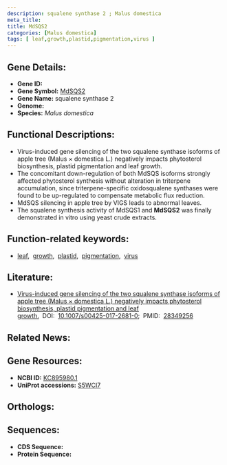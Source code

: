 ```yaml
---
description: squalene synthase 2 ; Malus domestica
meta_title:
title: MdSQS2
categories: [Malus domestica]
tags: [ leaf,growth,plastid,pigmentation,virus ]
---
```


## Gene Details:
- **Gene ID:** []()
- **Gene Symbol:** <u>MdSQS2</u>
- **Gene Name:** squalene synthase 2
- **Genome:** []()
- **Species:** *Malus domestica*

## Functional Descriptions:
   - Virus-induced gene silencing of the two squalene synthase isoforms of apple tree (Malus × domestica L.) negatively impacts phytosterol biosynthesis, plastid pigmentation and leaf growth.
   - The concomitant down-regulation of both MdSQS isoforms strongly affected phytosterol synthesis without alteration in triterpene accumulation, since triterpene-specific oxidosqualene synthases were found to be up-regulated to compensate metabolic flux reduction.
   - MdSQS silencing in apple tree by VIGS leads to abnormal leaves.
   - The squalene synthesis activity of MdSQS1 and **MdSQS2** was finally demonstrated in vitro using yeast crude extracts.

## Function-related keywords:
   - [leaf](/tags/leaf/),&nbsp;&nbsp;[growth](/tags/growth/),&nbsp;&nbsp;[plastid](/tags/plastid/),&nbsp;&nbsp;[pigmentation](/tags/pigmentation/),&nbsp;&nbsp;[virus](/tags/virus/)

## Literature:
   - [Virus-induced gene silencing of the two squalene synthase isoforms of apple tree (Malus × domestica L.) negatively impacts phytosterol biosynthesis, plastid pigmentation and leaf growth.](https://doi.org/10.1007/s00425-017-2681-0)&nbsp;&nbsp;DOI:&nbsp;&nbsp;[10.1007/s00425-017-2681-0](https://doi.org/10.1007/s00425-017-2681-0);&nbsp;&nbsp;PMID:&nbsp;&nbsp;[28349256](https://pubmed.ncbi.nlm.nih.gov/28349256/)

## Related News:

## Gene Resources:
- **NCBI ID:**  [KC895980.1](https://www.ncbi.nlm.nih.gov/gene/?term=KC895980.1)
- **UniProt accessions:**  [S5WCI7](https://www.uniprot.org/uniprotkb/S5WCI7/entry)

## Orthologs:

## Sequences:
- **CDS Sequence:**
- **Protein Sequence:**
